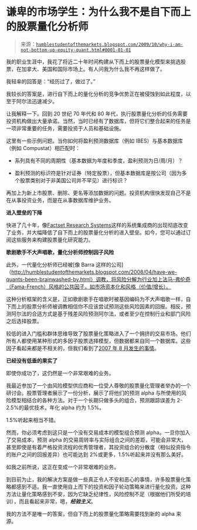 <!--yml

类别：未分类

日期：2024 年 05 月 18 日 00:44:44

-->

# 谦卑的市场学生：为什么我不是自下而上的股票量化分析师

> 来源：[`humblestudentofthemarkets.blogspot.com/2009/10/why-i-am-not-bottom-up-equity-quant.html#0001-01-01`](https://humblestudentofthemarkets.blogspot.com/2009/10/why-i-am-not-bottom-up-equity-quant.html#0001-01-01)

我的职业生涯中，我花了将近二十年时间构建从下而上的股票量化模型来挑选股票，在加拿大、美国和国际市场上。有人问我为什么我不再这样做了。

我轻率的回答是：“经历过了，做过了。”

我较长的答案是，进行自下而上的量化分析的竞争优势正在被侵蚀到如此程度，以至于阿尔法迅速减少。

让我解释一下。回到 20 世纪 70 年代和 80 年代，执行股票量化分析的任务需要投资机构做出大量承诺。当然，当时已经有了数据库，但将它们整合起来的任务是一项非常重要的任务，需要投资于人员和基础设施。

这里有一些示例问题。当你如何将盈利预测数据库（例如 IBES）与基本数据库（例如 Compustat）相匹配时：

+   系列具有不同的周期性（基本数据为年度和季度，盈利预测为日/周/月）？

+   盈利预测的标识符是针对证券（特定股票），但基本数据库是按公司（因为多个股票类别对于非美国公司并不罕见）进行标识？

再加上为新上市股票、删除、更名等添加数据的问题。投资机构很快发现自己不是在从事投资业务，而是在从事数据库维护业务。

**进入壁垒的下降**

快进了几十年，像[Factset Research Systems](http://www.factset.com/)这样的系统集成商的出现彻底改变了业务，并大幅降低了自下而上的股票量化分析的进入壁垒。如今，您可以通过订阅这些服务来构建股票量化研究能力。

**歌剧歌手不大声唱歌，量化分析师控制因子风险**

此外，一代量化分析师已经被[像 Barra 这样的公司]（http://humblestudentofthemarkets.blogspot.com/2008/04/have-we-quants-been-brainwashed-by.html）调教，将风险分解为行业加上法马-弗伦奇（Fama-French）风格的公共因子，如市场资本化和风格（价值/增长）。

这种分析框架的含义是，正如歌剧歌手在唱歌时被基因编码为不大声唱歌一样，自下而上的股票分析师被调教相信你不应该尝试预测这些风险因素的回报。相反，预测阿尔法的合适方式是基于残差风险预测阿尔法，或者至少在控制行业和部门风险之后选择股票。

较低的进入门槛和群体思维导致了股票量化策略进入了一个拥挤的交易市场。他们所有人都使用某种形式的多因子股票选择模型，但数据都来自同一个数据库。这些因子看起来都是不相关的，但我们看到了[2007 年 8 月发生的事情](http://papers.ssrn.com/sol3/papers.cfm?abstract_id=1288988)。

**已经没有低垂的果实了**

即使你成功了，这仍然是一个非常艰难的业务。

我最近参加了一个由风险模型供应商和一位受人尊敬的股票量化管理者举办的一个研讨会。股票管理者展示了一份分析，展示了将他们的预测 alpha 与所使用的风险模型相结合的各种方法。对于一个长期只做多头的组合，预测跟踪误差为 2-2.5%的最优技术，年化 alpha 约为 1.5%。

1.5%听起来相当不错。

然而，你必须考虑到这只是一个没有交易成本的模型组合预测 alpha。一旦你加入了交易成本，预测 alpha 的交易周转率与实际组合之间的差距，可能会非常大，甚至即使是有着严格投资流程的优秀管理者，其投资组合的分散度（相似投资指令的账户之间的回报差异）也可能达到 2%或更多，1.5%听起来并没有那么美好。

如我之前所说，这正在变成一个非常艰难的业务。

到目前为止，我的解决方案是做一些真正令人不安和恶心的事情，许多股票量化策略都感到不适。我一直使用自上而下的投资和因子轮动策略来进行量化投资。这种方法让量化策略感到不安，因为它缺乏纪律性，风险控制不足（根据他们所受的培训），而且看起来非常，嗯，***经验主义***。

我的方法不是唯一的答案，但自下而上的股票量化策略需要找到新的 alpha 来源。
